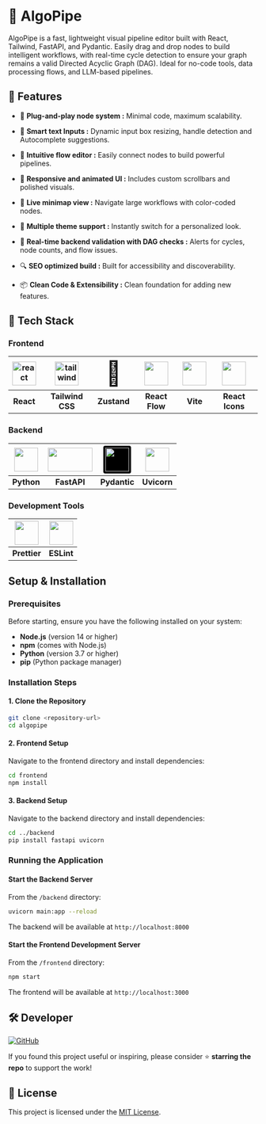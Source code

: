 # 🧩 AlgoPipe

AlgoPipe is a fast, lightweight visual pipeline editor built with React, Tailwind, FastAPI, and Pydantic. Easily drag and drop nodes to build intelligent workflows, with real-time cycle detection to ensure your graph remains a valid Directed Acyclic Graph (DAG). Ideal for no-code tools, data processing flows, and LLM-based pipelines.

## 🚀 Features

- 🔩 **Plug-and-play node system :** Minimal code, maximum scalability.

- 📝 **Smart text Inputs :** Dynamic input box resizing, handle detection and Autocomplete suggestions.

- 🎯 **Intuitive flow editor :** Easily connect nodes to build powerful pipelines.

- 🎨 **Responsive and animated UI :** Includes custom scrollbars and polished visuals.

- 🧭 **Live minimap view :** Navigate large workflows with color-coded nodes.

- 🌈 **Multiple theme support :** Instantly switch for a personalized look.

- 📡 **Real-time backend validation with DAG checks :** Alerts for cycles, node counts, and flow issues.

- 🔍 **SEO optimized build :** Built for accessibility and discoverability.

- 📦 **Clean Code & Extensibility :** Clean foundation for adding new features.

## 🧰 Tech Stack

### Frontend

| <img src="https://cdn.jsdelivr.net/gh/devicons/devicon/icons/react/react-original.svg" width="48" height="48" alt="react"> | <img src="https://cdn.jsdelivr.net/gh/devicons/devicon/icons/tailwindcss/tailwindcss-original.svg" width="48" height="48" alt="tailwind"> | <span style="font-size: 48px;">🐻</span> | <img src="https://reactflow.dev/img/logo.svg" width="48" height="48"> | <img src="https://cdn.jsdelivr.net/gh/devicons/devicon/icons/vitejs/vitejs-original.svg" width="48" height="48"> | <img src="https://raw.githubusercontent.com/react-icons/react-icons/master/react-icons.svg" width="48" height="48"> |
|:---:|:---:|:---:|:---:|:---:|:---:|
| **React** | **Tailwind CSS** | **Zustand** | **React Flow** | **Vite** | **React Icons** |

### Backend

| <img src="https://cdn.jsdelivr.net/gh/devicons/devicon/icons/python/python-original.svg" width="48" height="48"> | <img src="https://fastapi.tiangolo.com/img/logo-margin/logo-teal.png" width="90" height="48"> | <img src="https://docs.pydantic.dev/latest/logo-white.svg" width="48" height="48" style="background-color: #000000; padding: 4px; border-radius: 4px;"> | <img src="https://www.uvicorn.org/uvicorn.png" width="48" height="48"> |
|:---:|:---:|:---:|:---:|
| **Python** | **FastAPI** | **Pydantic** | **Uvicorn** |

### Development Tools

| <img src="https://prettier.io/icon.png" width="48" height="48"> | <img src="https://cdn.jsdelivr.net/gh/devicons/devicon/icons/eslint/eslint-original.svg" width="48" height="48"> |
|:---:|:---:|
| **Prettier** | **ESLint** |


## Setup & Installation

### Prerequisites

Before starting, ensure you have the following installed on your system:

- **Node.js** (version 14 or higher)
- **npm** (comes with Node.js)
- **Python** (version 3.7 or higher)
- **pip** (Python package manager)

### Installation Steps

#### 1. Clone the Repository

```bash
git clone <repository-url>
cd algopipe
```

#### 2. Frontend Setup

Navigate to the frontend directory and install dependencies:

```bash
cd frontend
npm install
```

#### 3. Backend Setup

Navigate to the backend directory and install dependencies:

```bash
cd ../backend
pip install fastapi uvicorn
```

### Running the Application

#### Start the Backend Server

From the `/backend` directory:

```bash
uvicorn main:app --reload
```

The backend will be available at `http://localhost:8000`

#### Start the Frontend Development Server

From the `/frontend` directory:

```bash
npm start
```

The frontend will be available at `http://localhost:3000`

## 🛠 Developer

[![GitHub](https://img.shields.io/badge/GitHub-thesakshijaiswal-181717?style=for-the-badge&logo=github)](https://github.com/thesakshijaiswal)

If you found this project useful or inspiring, please consider ⭐️ **starring the repo** to support the work!

## 📄 License

This project is licensed under the [MIT License](LICENSE).